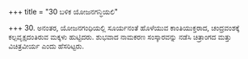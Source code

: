 +++
title = "30 ಬಳಿಕ ಯೋಜನಗನ್ಧಿಯಲಿ"

+++
30. ಅನಂತರ, ಯೋಜನಗಂಧಿಯಲ್ಲಿ ಸೂರ್ಯನಂತೆ ಹೊಳೆಯುವ ಕಾಂತಿಯುಕ್ತರಾದ, ಚಂದ್ರವಂಶಕ್ಕೆ ಕಲ್ಪವೃಕ್ಷದಂತಿರುವ ಮಕ್ಕಳು  ಹುಟ್ಟಿದರು. ಶುಭವಾದ ನಾಮಕರಣ ಸಂಸ್ಕಾರವನ್ನು ನಡೆಸಿ ಚಿತ್ರಾಂಗದ ಮತ್ತು ವಿಚಿತ್ರವೀರ್ಯ ಎಂದು ಹೆಸರಿಟ್ಟರು.